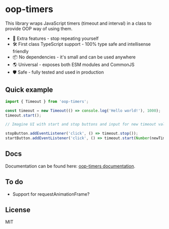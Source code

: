 # oop-timers

This library wraps JavaScript timers (timeout and interval) in a class to provide OOP way of using them.

- 🌟 Extra features - stop repeating yourself
- 🛠 First class TypeScript support - 100% type safe and intellisense friendly
- 📦 No dependencies - it's small and can be used anywhere
- 🌎 Universal - exposes both ESM modules and CommonJS
- 🛡️ Safe - fully tested and used in production

## Quick example

```typescript
import { Timeout } from 'oop-timers';

const timeout = new Timeout(() => console.log('Hello world!'), 1000);
timeout.start();

// Imagine UI with start and stop buttons and input for new timeout value :)

stopButton.addEventListener('click', () => timeout.stop());
startButton.addEventListener('click', () => timeout.start(Number(newTimeoutInput.value)));
```

## Docs

Documentation can be found here: [oop-timers documentation](https://ezez.dev/docs/oop-timers/latest).

## To do

- Support for requestAnimationFrame?

## License

MIT
